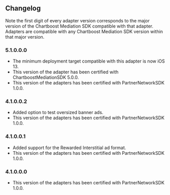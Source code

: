 ## Changelog

Note the first digit of every adapter version corresponds to the major version of the Chartboost Mediation SDK compatible with that adapter. 
Adapters are compatible with any Chartboost Mediation SDK version within that major version.

### 5.1.0.0.0
- The minimum deployment target compatible with this adapter is now iOS 13.
- This version of the adapter has been certified with ChartboostMediationSDK 5.0.0.
- This version of the adapters has been certified with PartnerNetworkSDK 1.0.0.

### 4.1.0.0.2
- Added option to test oversized banner ads.
- This version of the adapters has been certified with PartnerNetworkSDK 1.0.0.

### 4.1.0.0.1
- Added support for the Rewarded Interstitial ad format.
- This version of the adapters has been certified with PartnerNetworkSDK 1.0.0.

### 4.1.0.0.0
- This version of the adapters has been certified with PartnerNetworkSDK 1.0.0.
